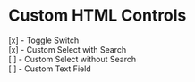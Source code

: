 # Custom HTML Controls

[x] - Toggle Switch  
[x] - Custom Select with Search  
[ ] - Custom Select without Search  
[ ] - Custom Text Field  
